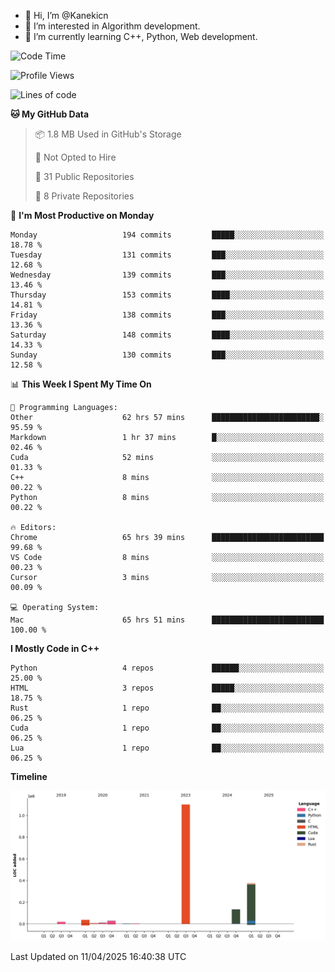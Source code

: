 - 👋 Hi, I’m @Kanekicn
- 👀 I’m interested in Algorithm development.
- 🌱 I’m currently learning C++, Python, Web development.

<!---
cotecsz/cotecsz is a ✨ special ✨ repository because its `README.md` (this file) appears on your GitHub profile.
You can click the Preview link to take a look at your changes.
--->

<!--START_SECTION:waka-->
![Code Time](http://img.shields.io/badge/Code%20Time-3%2C182%20hrs%2010%20mins-blue)

![Profile Views](http://img.shields.io/badge/Profile%20Views-0-blue)

![Lines of code](https://img.shields.io/badge/From%20Hello%20World%20I%27ve%20Written-1.7%20million%20lines%20of%20code-blue)

**🐱 My GitHub Data** 

> 📦 1.8 MB Used in GitHub's Storage 
 > 
> 🚫 Not Opted to Hire
 > 
> 📜 31 Public Repositories 
 > 
> 🔑 8 Private Repositories 
 > 
📅 **I'm Most Productive on Monday** 

```text
Monday                   194 commits         █████░░░░░░░░░░░░░░░░░░░░   18.78 % 
Tuesday                  131 commits         ███░░░░░░░░░░░░░░░░░░░░░░   12.68 % 
Wednesday                139 commits         ███░░░░░░░░░░░░░░░░░░░░░░   13.46 % 
Thursday                 153 commits         ████░░░░░░░░░░░░░░░░░░░░░   14.81 % 
Friday                   138 commits         ███░░░░░░░░░░░░░░░░░░░░░░   13.36 % 
Saturday                 148 commits         ████░░░░░░░░░░░░░░░░░░░░░   14.33 % 
Sunday                   130 commits         ███░░░░░░░░░░░░░░░░░░░░░░   12.58 % 
```


📊 **This Week I Spent My Time On** 

```text
💬 Programming Languages: 
Other                    62 hrs 57 mins      ████████████████████████░   95.59 % 
Markdown                 1 hr 37 mins        █░░░░░░░░░░░░░░░░░░░░░░░░   02.46 % 
Cuda                     52 mins             ░░░░░░░░░░░░░░░░░░░░░░░░░   01.33 % 
C++                      8 mins              ░░░░░░░░░░░░░░░░░░░░░░░░░   00.22 % 
Python                   8 mins              ░░░░░░░░░░░░░░░░░░░░░░░░░   00.22 % 

🔥 Editors: 
Chrome                   65 hrs 39 mins      █████████████████████████   99.68 % 
VS Code                  8 mins              ░░░░░░░░░░░░░░░░░░░░░░░░░   00.23 % 
Cursor                   3 mins              ░░░░░░░░░░░░░░░░░░░░░░░░░   00.09 % 

💻 Operating System: 
Mac                      65 hrs 51 mins      █████████████████████████   100.00 % 
```

**I Mostly Code in C++** 

```text
Python                   4 repos             ██████░░░░░░░░░░░░░░░░░░░   25.00 % 
HTML                     3 repos             █████░░░░░░░░░░░░░░░░░░░░   18.75 % 
Rust                     1 repo              ██░░░░░░░░░░░░░░░░░░░░░░░   06.25 % 
Cuda                     1 repo              ██░░░░░░░░░░░░░░░░░░░░░░░   06.25 % 
Lua                      1 repo              ██░░░░░░░░░░░░░░░░░░░░░░░   06.25 % 
```



**Timeline**

![Lines of Code chart](https://raw.githubusercontent.com/Kanekicn/Kanekicn/master/assets/bar_graph.png)


 Last Updated on 11/04/2025 16:40:38 UTC
<!--END_SECTION:waka-->

